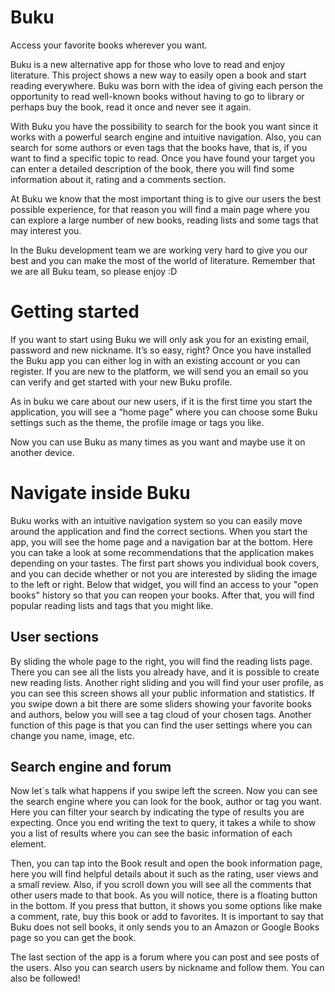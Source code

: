 # Buku
Access your favorite books wherever you want.

Buku is a new alternative app for those who love to read and enjoy literature. This project shows a new way to easily open a book and start reading everywhere. Buku was born with the idea of giving each person the opportunity to read well-known books without having to go to library or perhaps buy the book, read it once and never see it again.

With Buku you have the possibility to search for the book you want since it works with a powerful search engine and intuitive navigation. Also, you can search for some authors or even tags that the books have, that is, if you want to find a specific topic to read. Once you have found your target you can enter a detailed description of the book, there you will find some information about it, rating and a comments section.

At Buku we know that the most important thing is to give our users the best possible experience, for that reason you will find a main page where you can explore a large number of new books, reading lists and some tags that may interest you.

In the Buku development team we are working very hard to give you our best and you can make the most of the world of literature. Remember that we are all Buku team, so please enjoy :D
# Getting started

If you want to start using Buku we will only ask you for an existing email, password and new nickname. It’s so easy, right? Once you have installed the Buku app you can either log in with an existing account or you can register. If you are new to the platform, we will send you an email so you can verify and get started with your new Buku profile.

As in buku we care about our new users, if it is the first time you start the application, you will see a “home page” where you can choose some Buku settings such as the theme, the profile image or tags you like.

Now you can use Buku as many times as you want and maybe use it on another device.

# Navigate inside Buku

Buku works with an intuitive navigation system so you can easily move around the application and find the correct sections. When you start the app, you will see the home page and a navigation bar at the bottom. Here you can take a look at some recommendations that the application makes depending on your tastes. The first part shows you individual book covers, and you can decide whether or not you are interested by sliding the image to the left or right. Below that widget, you will find an access to your "open books" history so that you can reopen your books. After that, you will find popular reading lists and tags that you might like.
## User sections
By sliding the whole page to the right, you will find the reading lists page. There you can see all the lists you already have, and it is possible to create new reading lists. Another right sliding and you will find your user profile, as you can see this screen shows all your public information and statistics. If you swipe down a bit there are some sliders showing your favorite books and authors, below you will see a tag cloud of your chosen tags. Another function of this page is that you can find the user settings where you can change you name, image, etc.
## Search engine and forum
Now let´s talk what happens if you swipe left the screen. Now you can see the search engine where you can look for the book, author or tag you want. Here you can filter your search by indicating the type of results you are expecting. Once you end writing the text to query, it takes a while to show you a list of results where you can see the basic information of each element.

Then, you can tap into the Book result and open the book information page, here you will find helpful details about it such as the rating, user views and a small review. Also, if you scroll down you will see all the comments that other users made to that book. As you will notice, there is a floating button in the bottom. If you press that button, it shows you some options like make a comment, rate, buy this book or add to favorites. It is important to say that Buku does not sell books, it only sends you to an Amazon or Google Books page so you can get the book.

The last section of the app is a forum where you can post and see posts of the users. Also you can search users by nickname and follow them. You can also be followed!

